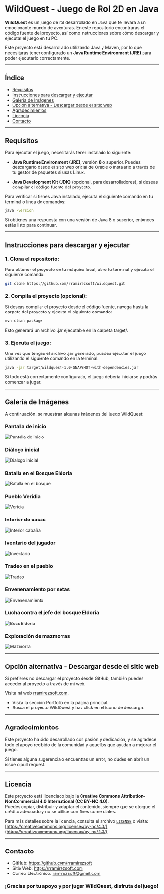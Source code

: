 # WildQuest - Juego de Rol 2D en Java

**WildQuest** es un juego de rol desarrollado en Java que te llevará a un emocionante mundo de aventuras. En este repositorio encontrarás el código fuente del proyecto, así como instrucciones sobre cómo descargar y ejecutar el juego en tu PC.

Este proyecto está desarrollado utilizando Java y Maven, por lo que necesitarás tener configurado un **Java Runtime Environment (JRE)** para poder ejecutarlo correctamente.

---

## Índice

- [Requisitos](#requisitos)
- [Instrucciones para descargar y ejecutar](#instrucciones-para-descargar-y-ejecutar)
- [Galería de Imágenes](#galería-de-imágenes)
- [Opción alternativa - Descargar desde el sitio web](#opción-alternativa---descargar-desde-el-sitio-web)
- [Agradecimientos](#agradecimientos)
- [Licencia](#licencia)
- [Contacto](#contacto)

---

## Requisitos

Para ejecutar el juego, necesitarás tener instalado lo siguiente:

- **Java Runtime Environment (JRE)**, versión **8** o superior. Puedes descargarlo desde el sitio web oficial de Oracle o instalarlo a través de tu gestor de paquetes si usas Linux.


- **Java Development Kit (JDK)** (opcional, para desarrolladores), si deseas compilar el código fuente del proyecto.

Para verificar si tienes Java instalado, ejecuta el siguiente comando en tu terminal o línea de comandos:

```bash
java -version
```
Si obtienes una respuesta con una versión de Java 8 o superior, entonces estás listo para continuar.

--- 

## Instrucciones para descargar y ejecutar

### 1. Clona el repositorio:

Para obtener el proyecto en tu máquina local, abre tu terminal y ejecuta el siguiente comando:

```bash
git clone https://github.com/rramirezsoft/wildquest.git
```

### 2. Compila el proyecto (opcional):

Si deseas compilar el proyecto desde el código fuente, navega hasta la carpeta del proyecto y ejecuta el siguiente comando:

```bash
mvn clean package
```
Esto generará un archivo .jar ejecutable en la carpeta target/.

### 3. Ejecuta el juego:

Una vez que tengas el archivo .jar generado, puedes ejecutar el juego utilizando el siguiente comando en la terminal:

```bash
java -jar target/wildquest-1.0-SNAPSHOT-with-dependencies.jar
```
Si todo está correctamente configurado, el juego debería iniciarse y podrás comenzar a jugar.

---
## Galería de Imágenes

A continuación, se muestran algunas imágenes del juego WildQuest:

### Pantalla de inicio
![Pantalla de inicio](image_gallery/titulo.png)

### Diálogo inicial
![Dialogo inicial](image_gallery/dialogo.png)

### Batalla en el  Bosque Eldoria
![Batalla en el bosque](image_gallery/lucha_orco.png)

### Pueblo Veridia
![Veridia](image_gallery/pueblo.png)

### Interior de casas
![Interior cabaña](image_gallery/interior.png)

### Iventario del jugador
![Inventario](image_gallery/inventario.png)

### Tradeo en el pueblo
![Tradeo](image_gallery/tradeo.png)

### Envenenamiento por setas
![Envenenamiento](image_gallery/setas.png)

### Lucha contra el jefe del bosque Eldoria
![Boss Eldoria](image_gallery/boss.png)

### Exploración de mazmorras
![Mazmorra](image_gallery/cueva.png)

---

## Opción alternativa - Descargar desde el sitio web

Si prefieres no descargar el proyecto desde GitHub, también puedes acceder al proyecto a través de mi web.

Visita mi web [rramirezsoft.com](http://rramirezsoft.com).

- Visita la sección Portfolio en la página principal.
- Busca el proyecto WildQuest y haz click en el icono de descarga.

---

## Agradecimientos
Este proyecto ha sido desarrollado con pasión y dedicación, y se agradece todo el apoyo recibido de la comunidad y aquellos que ayudan a mejorar el juego.

Si tienes alguna sugerencia o encuentras un error, no dudes en abrir un issue o pull request.

---

## Licencia

Este proyecto está licenciado bajo la **Creative Commons Attribution-NonCommercial 4.0 International (CC BY-NC 4.0)**.  
Puedes copiar, distribuir y adaptar el contenido, siempre que se otorgue el crédito adecuado y no se utilice con fines comerciales.

Para más detalles sobre la licencia, consulta el archivo [`LICENSE`](./LICENSE) o visita:  
[https://creativecommons.org/licenses/by-nc/4.0/](https://creativecommons.org/licenses/by-nc/4.0/)

--- 
## Contacto

- GitHub: https://github.com/rramirezsoft
- Sitio Web: https://rramirezsoft.com
- Correo Electrónico: ramirezsoft@gmail.com

### ¡Gracias por tu apoyo y por jugar WildQuest, disfruta del juego!

